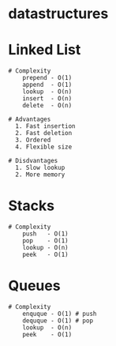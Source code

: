 # datastructures
# Linked List
    # Complexity
        prepend - O(1)
        append  - O(1)
        lookup  - O(n)
        insert  - O(n)
        delete  - O(n)
     
    # Advantages
      1. Fast insertion
      2. Fast deletion
      3. Ordered
      4. Flexible size
   
    # Disdvantages
      1. Slow lookup
      2. More memory

# Stacks
    # Complexity
        push   - O(1)
        pop    - O(1)
        lookup - O(n)
        peek   - O(1)
        
        
# Queues
    # Complexity
        enquque - O(1) # push
        dequque - O(1) # pop
        lookup  - O(n)
        peek    - O(1)

